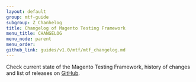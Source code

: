 ```yaml
---
layout: default
group: mtf-guide
subgroup: Z_Chanhelog
title: Changelog of Magento Testing Framework
menu_title: CHANGELOG
menu_node: parent
menu_order:
github_link: guides/v1.0/mtf/mtf_changelog.md
---
```


Check current state of the Magento Testing Framework, history of changes and list of releases on [GitHub][].

[GitHub]: https://github.com/magento/mtf/blob/develop/CHANGELOG.md